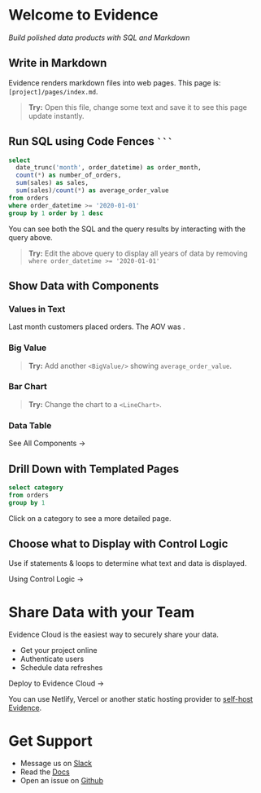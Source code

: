# Welcome to Evidence

_Build polished data products with SQL and Markdown_

<LineChart
  data={orders_by_month}
  y=sales
  yFmt=usd0k
  title = 'Sales by Month, USD'
/>

## Write in Markdown

Evidence renders markdown files into web pages. This page is:
`[project]/pages/index.md`.

> **Try:**  Open this file, change some text and save it to see this page update instantly.

## Run SQL using Code Fences ` ``` `

```sql orders_by_month
select
  date_trunc('month', order_datetime) as order_month,
  count(*) as number_of_orders,
  sum(sales) as sales,
  sum(sales)/count(*) as average_order_value
from orders
where order_datetime >= '2020-01-01'
group by 1 order by 1 desc
```

You can see both the SQL and the query results by interacting with the query above.

> **Try:** Edit the above query to display all years of data by removing
> `where order_datetime >= '2020-01-01'`

## Show Data with Components

### Values in Text

Last month customers placed **<Value data={orders_by_month} column=number_of_orders/>** orders. The AOV was **<Value data={orders_by_month} column=average_order_value fmt=usd2/>**.

### Big Value 
<BigValue data={orders_by_month} value=sales fmt=usd0/>
<BigValue data={orders_by_month} value=number_of_orders />

> **Try:** Add another `<BigValue/>` showing `average_order_value`.

### Bar Chart


<BarChart data={orders_by_month} y=number_of_orders title = 'Orders by Month' />

> **Try:** Change the chart to a `<LineChart>`.

### Data Table

<DataTable data={orders_by_month} rows=12>
  <Column id=order_month fmt=mmmm-yy/>
  <Column id=number_of_orders />
  <Column id=sales fmt=usd0 />
  <Column id=average_order_value fmt=usd2 />
</DataTable>


<BigLink href="https://docs.evidence.dev/components/all-components">See All Components &rarr;</BigLink>



## Drill Down with Templated Pages

```sql categories
select category
from orders
group by 1
```

Click on a category to see a more detailed page.

<DataTable data={categories} link=category showLinkCol/>


## Choose what to Display with Control Logic

Use if statements & loops to determine what text and data is displayed.

<BigLink href="/control-logic">Using Control Logic &rarr;</BigLink>

# Share Data with your Team

Evidence Cloud is the easiest way to securely share your data. 
- Get your project online
- Authenticate users
- Schedule data refreshes

<BigLink href=/settings#deployment>Deploy to Evidence Cloud &rarr;</BigLink>

You can use Netlify, Vercel or another static hosting provider to [self-host Evidence](https://docs.evidence.dev/deployment/overview).

# Get Support

- Message us on [Slack](https://join.slack.com/t/evidencedev/shared_invite/zt-uda6wp6a-hP6Qyz0LUOddwpXW5qG03Q)
- Read the [Docs](https://docs.evidence.dev/)
- Open an issue on [Github](https://github.com/evidence-dev/evidence)
